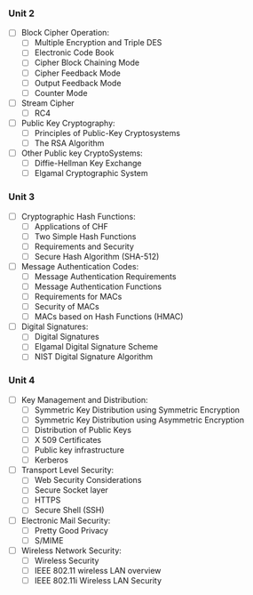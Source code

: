 
### Unit 2
- [ ] Block Cipher Operation: 
	- [ ] Multiple Encryption and Triple DES 
	- [ ] Electronic Code Book 
	- [ ] Cipher Block Chaining Mode 
	- [ ] Cipher Feedback Mode 
	- [ ] Output Feedback Mode 
	- [ ] Counter Mode 
- [ ] Stream Cipher 
	- [ ] RC4 
- [ ] Public Key Cryptography: 
	- [ ] Principles of Public-Key Cryptosystems 
	- [ ] The RSA Algorithm 
- [ ] Other Public key CryptoSystems: 
	- [ ] Diffie-Hellman Key Exchange 
	- [ ] Elgamal Cryptographic System 
### Unit 3
- [ ] Cryptographic Hash Functions: 
	- [ ] Applications of CHF 
	- [ ] Two Simple Hash Functions 
	- [ ] Requirements and Security 
	- [ ] Secure Hash Algorithm (SHA-512) 
- [ ] Message Authentication Codes: 
	- [ ] Message Authentication Requirements 
	- [ ] Message Authentication Functions 
	- [ ] Requirements for MACs 
	- [ ] Security of MACs 
	- [ ] MACs based on Hash Functions (HMAC) 
- [ ] Digital Signatures: 
	- [ ] Digital Signatures 
	- [ ] Elgamal Digital Signature Scheme 
	- [ ] NIST Digital Signature Algorithm 
### Unit 4
- [ ] Key Management and Distribution: 
	- [ ] Symmetric Key Distribution using Symmetric Encryption 
	- [ ] Symmetric Key Distribution using Asymmetric Encryption 
	- [ ] Distribution of Public Keys 
	- [ ] X 509 Certificates 
	- [ ] Public key infrastructure 
	- [ ] Kerberos 
- [ ] Transport Level Security: 
	- [ ] Web Security Considerations 
	- [ ] Secure Socket layer 
	- [ ] HTTPS 
	- [ ] Secure Shell (SSH) 
- [ ] Electronic Mail Security: 
	- [ ] Pretty Good Privacy 
	- [ ] S/MIME 
- [ ] Wireless Network Security: 
	- [ ] Wireless Security 
	- [ ] IEEE 802.11 wireless LAN overview 
	- [ ] IEEE 802.11i Wireless LAN Security